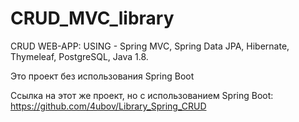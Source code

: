 # CRUD_MVC_library
CRUD WEB-APP: USING - Spring MVC, Spring Data JPA, Hibernate, Thymeleaf, PostgreSQL, Java 1.8.

Это проект без использования Spring Boot

Ссылка на этот же проект, но с использованием Spring Boot: https://github.com/4ubov/Library_Spring_CRUD
